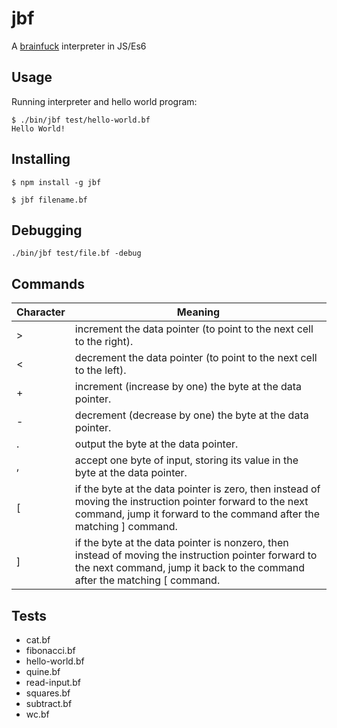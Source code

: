# jbf

A [brainfuck](https://en.wikipedia.org/wiki/Brainfuck) interpreter in JS/Es6

## Usage

Running interpreter and hello world program:

```
$ ./bin/jbf test/hello-world.bf
Hello World!
```

## Installing

```
$ npm install -g jbf

$ jbf filename.bf

```

## Debugging

`./bin/jbf test/file.bf -debug`


## Commands

| Character | Meaning                                                              |
|---|------------------------------------------------------------------------------|
| > | increment the data pointer (to point to the next cell to the right).         |
| < | decrement the data pointer (to point to the next cell to the left).          |
| + | increment (increase by one) the byte at the data pointer.                    |
| \- | decrement (decrease by one) the byte at the data pointer.                    |
| . | output the byte at the data pointer.                                         |
| , | accept one byte of input, storing its value in the byte at the data pointer. |
| [ | if the byte at the data pointer is zero, then instead of moving the instruction pointer forward to the next command, jump it forward to the command after the matching ] command. |
| ] | if the byte at the data pointer is nonzero, then instead of moving the instruction pointer forward to the next command, jump it back to the command after the matching [ command. |


## Tests
* cat.bf        
* fibonacci.bf
* hello-world.bf
* quine.bf
* read-input.bf
* squares.bf
* subtract.bf
* wc.bf

